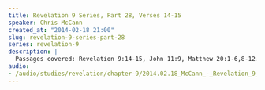 ```yaml
--- 
title: Revelation 9 Series, Part 28, Verses 14-15
speaker: Chris McCann
created_at: "2014-02-18 21:00"
slug: revelation-9-series-part-28
series: revelation-9
description: |
  Passages covered: Revelation 9:14-15, John 11:9, Matthew 20:1-6,8-12.
audio: 
- /audio/studies/revelation/chapter-9/2014.02.18_McCann_-_Revelation_9_Series_Part_28.yaml
---
```

